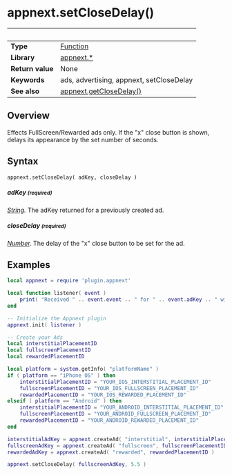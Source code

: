 # appnext.setCloseDelay()

|                      | &nbsp; 
| -------------------- | ---------------------------------------------------------------
| __Type__             | [Function](http://docs.coronalabs.com/api/type/Function.html)
| __Library__          | [appnext.*](Readme.markdown)
| __Return value__     | None
| __Keywords__         | ads, advertising, appnext, setCloseDelay
| __See also__         | [appnext.getCloseDelay()](getCloseDelay.markdown)


## Overview

Effects FullScreen/Rewarded ads only. If the "x" close button is shown, delays its appearance by the set number of seconds.


## Syntax

	appnext.setCloseDelay( adKey, closeDelay )

##### adKey <small>(required)</small>
_[String](http://docs.coronalabs.com/api/type/String.html)._ The adKey returned for a previously created ad.

##### closeDelay <small>(required)</small>
_[Number](http://docs.coronalabs.com/api/type/Number.html)._ The delay of the "x" close button to be set for the ad.


## Examples

``````lua
local appnext = require 'plugin.appnext'

local function listener( event )
	print( "Received " .. event.event .. " for " .. event.adKey .. " with message " .. event.message )
end

-- Initialize the Appnext plugin
appnext.init( listener )

-- Create your Ads
local interstitialPlacementID
local fullscreenPlacementID
local rewardedPlacementID

local platform = system.getInfo( "platformName" )
if ( platform == "iPhone OS" ) then
    interstitialPlacementID = "YOUR_IOS_INTERSTITIAL_PLACEMENT_ID"
    fullscreenPlacementID = "YOUR_IOS_FULLSCREEN_PLACEMENT_ID"
    rewardedPlacementID = "YOUR_IOS_REWARDED_PLACEMENT_ID"
elseif ( platform == "Android" ) then
    interstitialPlacementID = "YOUR_ANDROID_INTERSTITIAL_PLACEMENT_ID"
    fullscreenPlacementID = "YOUR_ANDROID_FULLSCREEN_PLACEMENT_ID"
    rewardedPlacementID = "YOUR_ANDROID_REWARDED_PLACEMENT_ID"
end

interstitialAdKey = appnext.createAd( "interstitial", interstitialPlacementID )
fullscreenAdKey = appnext.createAd( "fullscreen", fullscreenPlacementID )
rewardedAdKey = appnext.createAd( "rewarded", rewardedPlacementID )

appnext.setCloseDelay( fullscreenAdKey, 5.5 )
``````
